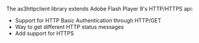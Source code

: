 The as3httpclient library extends Adobe Flash Player 9's HTTP/HTTPS api:
- Support for HTTP Basic Authentication through HTTP/GET- Way to get different HTTP status messages- Add support for HTTPS